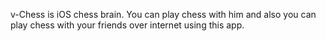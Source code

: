 v-Chess is iOS chess brain. You can play chess with him and also you can play chess with your friends over internet using this app.
